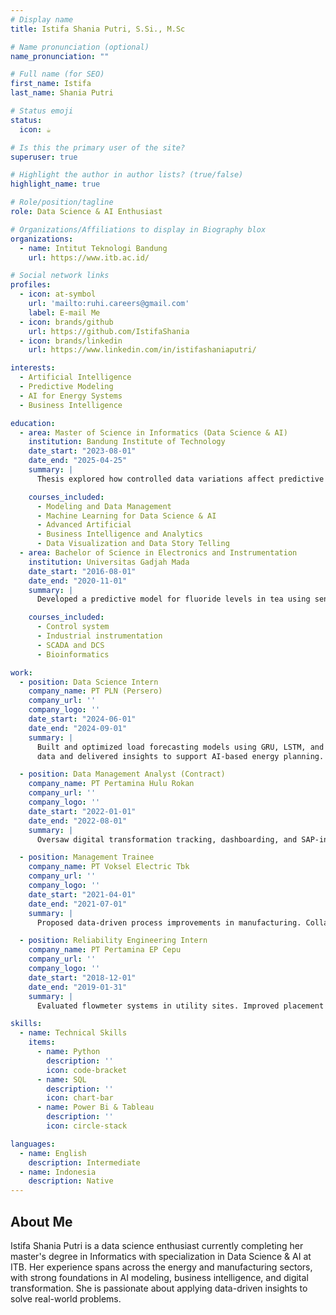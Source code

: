 ```yaml
---
# Display name
title: Istifa Shania Putri, S.Si., M.Sc

# Name pronunciation (optional)
name_pronunciation: ""

# Full name (for SEO)
first_name: Istifa
last_name: Shania Putri

# Status emoji
status:
  icon: ☕️

# Is this the primary user of the site?
superuser: true

# Highlight the author in author lists? (true/false)
highlight_name: true

# Role/position/tagline
role: Data Science & AI Enthusiast

# Organizations/Affiliations to display in Biography blox
organizations:
  - name: Intitut Teknologi Bandung
    url: https://www.itb.ac.id/

# Social network links
profiles:
  - icon: at-symbol
    url: 'mailto:ruhi.careers@gmail.com'
    label: E-mail Me
  - icon: brands/github
    url: https://github.com/IstifaShania
  - icon: brands/linkedin
    url: https://www.linkedin.com/in/istifashaniaputri/

interests:
  - Artificial Intelligence
  - Predictive Modeling
  - AI for Energy Systems
  - Business Intelligence

education:
  - area: Master of Science in Informatics (Data Science & AI)
    institution: Bandung Institute of Technology
    date_start: "2023-08-01"
    date_end: "2025-04-25"
    summary: |
      Thesis explored how controlled data variations affect predictive model performance, with refined strategies to ensure accuracy under uncertainty. Coursework covered Applied Research, Machine Learning, Business Intelligence, and AI Modeling. Supervised by [Dr. Nur Ulfa Maulidevi, S.T, M.Sc.](https://itb.ac.id/staf/profil/nur-ulfa-maulidevi).

    courses_included:
      - Modeling and Data Management
      - Machine Learning for Data Science & AI
      - Advanced Artificial
      - Business Intelligence and Analytics
      - Data Visualization and Data Story Telling
  - area: Bachelor of Science in Electronics and Instrumentation
    institution: Universitas Gadjah Mada
    date_start: "2016-08-01"
    date_end: "2020-11-01"
    summary: |
      Developed a predictive model for fluoride levels in tea using sensor data. Coursework emphasized machine learning, statistic, automation. Supervised by [Dr. Danang Lelono, S.Si., M.T](https://acadstaff.ugm.ac.id/danang)

    courses_included:
      - Control system
      - Industrial instrumentation
      - SCADA and DCS
      - Bioinformatics

work:
  - position: Data Science Intern
    company_name: PT PLN (Persero)
    company_url: ''
    company_logo: ''
    date_start: "2024-06-01"
    date_end: "2024-09-01"
    summary: |
      Built and optimized load forecasting models using GRU, LSTM, and XGBoost with MAPE of 0.7–0.8%. Integrated weather 
      data and delivered insights to support AI-based energy planning.

  - position: Data Management Analyst (Contract)
    company_name: PT Pertamina Hulu Rokan
    company_url: ''
    company_logo: ''
    date_start: "2022-01-01"
    date_end: "2022-08-01"
    summary: |
      Oversaw digital transformation tracking, dashboarding, and SAP-integrated reporting for performance monitoring in upstream oil & gas.

  - position: Management Trainee
    company_name: PT Voksel Electric Tbk
    company_url: ''
    company_logo: ''
    date_start: "2021-04-01"
    date_end: "2021-07-01"
    summary: |
      Proposed data-driven process improvements in manufacturing. Collaborated with directors on operational efficiency initiatives.

  - position: Reliability Engineering Intern
    company_name: PT Pertamina EP Cepu
    company_url: ''
    company_logo: ''
    date_start: "2018-12-01"
    date_end: "2019-01-31"
    summary: |
      Evaluated flowmeter systems in utility sites. Improved placement accuracy for enhanced measurement reliability.

skills:
  - name: Technical Skills
    items:
      - name: Python
        description: ''
        icon: code-bracket
      - name: SQL
        description: ''
        icon: chart-bar
      - name: Power Bi & Tableau
        description: ''
        icon: circle-stack

languages:
  - name: English
    description: Intermediate
  - name: Indonesia
    description: Native
---
```


## About Me

Istifa Shania Putri is a data science enthusiast currently completing her master's degree in Informatics with specialization in Data Science & AI at ITB. Her experience spans across the energy and manufacturing sectors, with strong foundations in AI modeling, business intelligence, and digital transformation. She is passionate about applying data-driven insights to solve real-world problems.
